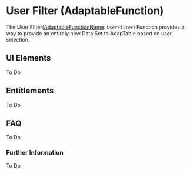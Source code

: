 # User Filter (AdaptableFunction)

The User Filter([AdaptableFunctionName](https://api.adaptabletools.com/modules/_src_predefinedconfig_common_types_.html#adaptablefunctionname): `UserFilter`) Function provides a way to provide an entirely new Data Set to AdapTable based on user selection.


## UI Elements
To Do

## Entitlements
To Do

## FAQ

To Do

### Further Information

To Do

